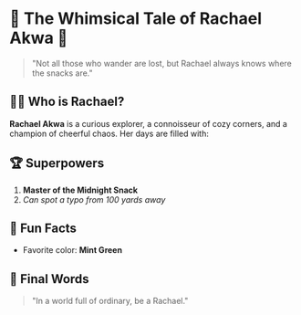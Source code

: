 # 🌟 The Whimsical Tale of Rachael Akwa 🌟

> "Not all those who wander are lost, but Rachael always knows where the snacks are."

## 🧚‍♀️ Who is Rachael?

**Rachael Akwa** is a curious explorer, a connoisseur of cozy corners, and a champion of cheerful chaos. Her days are filled with:

## 🏆 Superpowers

1. **Master of the Midnight Snack**
2. *Can spot a typo from 100 yards away*

## 🎩 Fun Facts

- Favorite color: **Mint Green**

## 📜 Final Words

> "In a world full of ordinary, be a Rachael."
